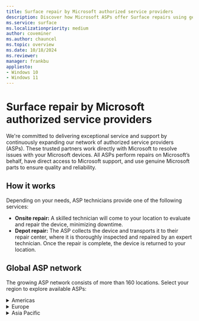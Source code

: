 ```yaml
---
title: Surface repair by Microsoft authorized service providers
description: Discover how Microsoft ASPs offer Surface repairs using genuine parts & direct support, collaborating closely with Microsoft for quality service.
ms.service: surface
ms.localizationpriority: medium
author: coveminer
ms.author: chauncel
ms.topic: overview
ms.date: 10/18/2024
ms.reviewer: 
manager: frankbu
appliesto:
- Windows 10
- Windows 11
---
```


# Surface repair by Microsoft authorized service providers

We're committed to delivering exceptional service and support by continuously expanding our network of authorized service providers (ASPs). These trusted partners work directly with Microsoft to resolve issues with your Microsoft devices. All ASPs perform repairs on Microsoft’s behalf, have direct access to Microsoft support, and use genuine Microsoft parts to ensure quality and reliability.

## How it works

Depending on your needs, ASP technicians provide one of the following services:

- **Onsite repair:** A skilled technician will come to your location to evaluate and repair the device, minimizing downtime.  
- **Depot repair:** The ASP collects the device and transports it to their repair center, where it is thoroughly inspected and repaired by an expert technician. Once the repair is complete, the device is returned to your location.

## Global ASP network

The growing ASP network consists of more than 160 locations. Select your region to explore available ASPs:

<details>

  <summary>Americas</summary>

### Canada

- [CompuCom](https://www4.compucom.com/compucom-canada)
- [Compugen](https://www.compugen.com/)
- [Converge Technology Solutions](https://convergetp.com/)
- [Coreio](https://www.coreio.com/)
- [Insight](https://ca.insight.com/en_CA/home.html)
- [IT Mission](https://itmission.com/)
- [Microserve](https://www.microserve.ca/)
- [TD SYNNEX](https://www.synnexcorp.com/ca/)
- [WBM Technologies](https://www.wbm.ca/)

### United States

- [Applied Data Technologies](https://applieddatatech.com/)
- [Checkpoint Services](https://www.checkpoint.com/)
- [CompuCom](https://www.compucom.com/)
- [Compugen](https://www.compugen.us/)
- [Connection](https://www.connection.com/)
- [Converge Technology Solutions](https://convergetp.com/digital-workplace/)
- [Coreio](https://www.coreio.com/)
- [DHE](https://www.dhecs.com/)
- [DI Technology Group Inc](https://store.dataimpressions.com/)
- [DXC Technology](https://dxc.com/us)
- [FedEx](https://www.fedex.com/global/choose-location.html)
- [GlobalAsset](https://globalassetonline.com/)
- [Insight](https://www.insight.com/)
- [Integration Technologies Group (U.S. Federal Government IT Services)](https://www.itgonline.com/)
- [IT savvy](https://www.itsavvy.com/)
- [MCPC](https://www.mcpc.com/)
- [MicroK12](https://microk12.com/)
- [Mobile ME IT](https://mobilemeit.com/)
- [Netsync Network Solutions](https://www.netsync.com/)
- [New York Computer Help](https://www.newyorkcomputerhelp.com/microsoft-surface-repair-provider-in-new-york/)
- [ProTech Computer Systems, Inc](https://www.protsys.com/)
- [Sterling](https://sterling.com/)
- [TD SYNNEX](https://www.synnexcorp.com/us/)
- [Trafera](https://www.trafera.com/)
- [UDT](https://udtonline.com/)
- [Zones](https://www.zones.com/site/home/index.html)
  
</details>

<details>
  <summary>Europe</summary>

### Austria

- [Bechtle GmbH IT Systemhaus](https://www.bechtle.com/at-en/about-bechtle/company/bechtle-systemhouse-austria)
- [CLS](https://www.cls.at/)
- [Mobiletouch Austria GmbH](https://mobiletouch.at/)

### Belgium

- [The Rent Company](https://rentcompany.be/)

### Denmark

- [Atea A/S](https://www.atea.dk/)

### France

- [D4B](https://digital4business.fr/)
- [Econocom](https://www.econocom.com/)

### Germany

- [API](https://www.api.de)
- [Bechtle](https://www.bechtle.com/)
- [Computacenter](https://www.computacenter.com/)
- [Hemmersbach](https://www.hemmersbach.com/)
- [MetaComp](https://www.metacomp.de/)
- [Ratiodata](https://www.ratiodata.de/)
- [Think About It](https://think-about.it/)

### Netherlands

- [ARP Nederland B.V](https://www.arpsolutions.nl/)
- [The Rent Company](https://rentcompany.nl/)

### Spain

- [Valorista](https://valorista.com/servicio-tecnico-oficial-microsoft-surface)

### United Kingdom

- [Academia Ltd](https://academia.co.uk/)
- [Carillion](https://www.carillion.com/)
- [Centerprise](https://www.centerprise.co.uk/)
- [CDW](https://www.uk.cdw.com/)
- [Class Technology Solutions](https://www.easy4u.school/)
- [Computacenter](https://www.computacenter.com/)
- [Currys](https://www.currys.co.uk/store-finder)
- [HybrIT](https://www.hybrit.co.uk/)
- [DXC Technology (UK)](https://dxc.com/uk/)
- [Specialist Computer Centre](https://www.scc.com/)
- [TMT First Limited](https://www.tmtfirst.co.uk/microsoft-surface-repairs/)
- [Westcoast](https://www.westcoast.co.uk/)
- [XMA](https://www.xma.co.uk/)
- [Zones](https://uk.zones.com/)

</details>

<details>

  <summary>Asia Pacific</summary>

### Australia

- [ASI solutions](https://www.asi.com.au/)
- [Comp Now](https://www.compnow.com.au/)
- [JB Hi-Fi](https://www.jbhifi.business/)
- [KEH Partnership](https://technology.theschoollocker.com.au/)
- [Stott & Hoare](https://www.stotthoare.com.au/)
- [Winthrop](https://www.winaust.com.au/)

### China

- [Digital China](https://www.digitalchina.com/)
- [Double Rise](https://www.doublerise.com/Microsoft.html)

### Japan

- [Bic Camera](https://www.biccamera.co.jp/support/surface_repair/)
- [GSS](https://www.gssltd.co.jp/surface/)

### New Zealand

- [Service Plus Group Limited](https://serviceplus.co.nz/brands/microsoft-surface-authorised-repairs/)
- [The Laptop Company](https://www.laptop.co.nz/)

### South Korea

- [Gownet Co., Ltd](https://surface.gownet.com/)

#### Taiwan

- [BYTE International](https://www.bestyield.com/)
- [Hope Computers](https://asp.hope.tw/)
  
</details>
